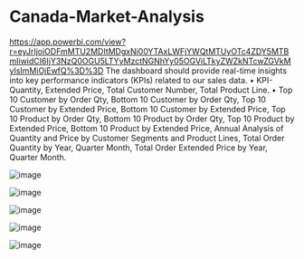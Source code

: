 # Canada-Market-Analysis

https://app.powerbi.com/view?r=eyJrIjoiODFmMTU2MDItMDgxNi00YTAxLWFjYWQtMTUyOTc4ZDY5MTBmIiwidCI6IjY3NzQ0OGU5LTYyMzctNGNhYy05OGViLTkyZWZkNTcwZGVkMyIsImMiOjEwfQ%3D%3D
The dashboard should provide real-time insights into key performance indicators (KPIs) related to our sales data.
• KPI-Quantity, Extended Price, Total Customer Number, Total Product Line.
• Top 10 Customer by Order Qty, Bottom 10 Customer by Order Qty, Top 10 Customer by Extended Price, Bottom 10
Customer by Extended Price, Top 10 Product by Order Qty, Bottom 10 Product by Order Qty, Top 10 Product by Extended
Price, Bottom 10 Product by Extended Price, Annual Analysis of Quantity and Price by Customer Segments and Product
Lines, Total Order Quantity by Year, Quarter Month, Total Order Extended Price by Year, Quarter Month.

![image](https://github.com/user-attachments/assets/46a14b7c-93f9-489d-8721-c3bb3ae9901e)

![image](https://github.com/user-attachments/assets/b97e7017-5e80-42fb-9218-de8fca791e06)

![image](https://github.com/user-attachments/assets/bb072019-f34c-494a-b0a1-58a0d9caaba1)

![image](https://github.com/user-attachments/assets/8dd300b8-1eb1-48dc-8724-7621008124a0)

![image](https://github.com/user-attachments/assets/ed731f2e-7cbb-40d8-ab5b-8a4c0e7b19d3)




